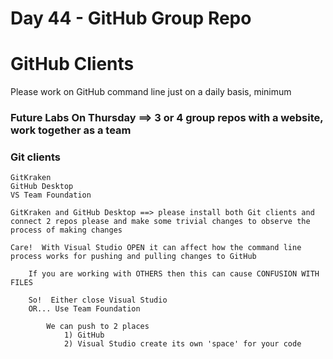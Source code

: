 # Day 44 - GitHub Group Repo

# GitHub Clients

Please work on GitHub command line just on a daily basis, minimum

### Future Labs On Thursday ==> 3 or 4 group repos with a website, work together as a team

### Git clients

```
GitKraken
GitHub Desktop
VS Team Foundation

GitKraken and GitHub Desktop ==> please install both Git clients and connect 2 repos please and make some trivial changes to observe the process of making changes

Care!  With Visual Studio OPEN it can affect how the command line process works for pushing and pulling changes to GitHub

	If you are working with OTHERS then this can cause CONFUSION WITH FILES 

	So!  Either close Visual Studio 
	OR... Use Team Foundation

		We can push to 2 places
			1) GitHub
			2) Visual Studio create its own 'space' for your code
```